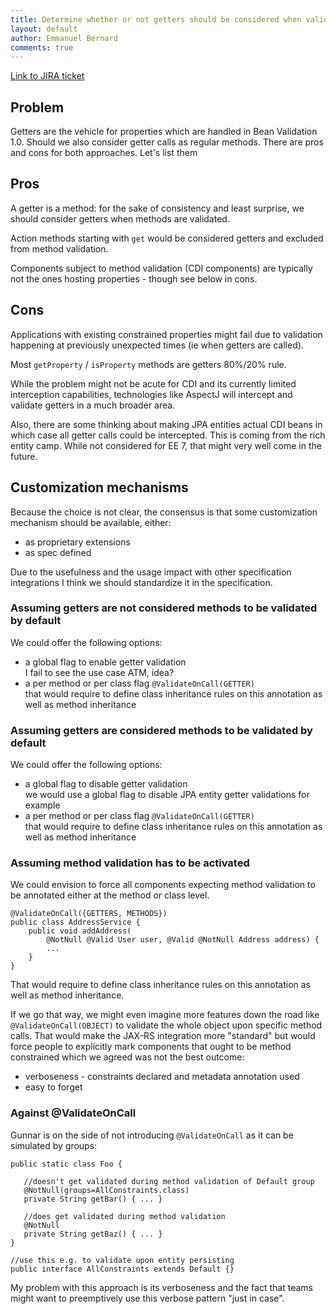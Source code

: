 ```yaml
---
title: Determine whether or not getters should be considered when validating methods on interception
layout: default
author: Emmanuel Bernard
comments: true
---
```


[Link to JIRA ticket][jira]  

## Problem

Getters are the vehicle for properties which are handled in Bean Validation 1.0.
Should we also consider getter calls as regular methods. There are pros and cons for
both approaches. Let's list them

## Pros

A getter is a method: for the sake of consistency and least surprise, we should
consider getters when methods are validated.

Action methods starting with `get` would be considered getters and excluded from
method validation.

Components subject to method validation (CDI components) are typically not the ones
hosting properties - though see below in cons.

## Cons

Applications with existing constrained properties might fail due to validation happening
at previously unexpected times (ie when getters are called).

Most `getProperty` / `isProperty` methods are getters 80%/20% rule.

While the problem might not be acute for CDI and its currently limited interception
capabilities, technologies like AspectJ will intercept and validate getters in
a much broader area.

Also, there are some thinking about making JPA entities actual CDI beans in which
case all getter calls could be intercepted. This is coming from the rich entity camp.
While not considered for EE 7, that might very well come in the future.

## Customization mechanisms

Because the choice is not clear, the consensus is that some customization
mechanism should be available, either:

- as proprietary extensions
- as spec defined

Due to the usefulness and the usage impact with other specification integrations
I think we should standardize it in the specification.

### Assuming getters are not considered methods to be validated by default

We could offer the following options:

- a global flag to enable getter validation  
  I fail to see the use case ATM, idea?
- a per method or per class flag `@ValidateOnCall(GETTER)`  
  that would require to define class inheritance rules on this annotation
  as well as method inheritance

### Assuming getters are considered methods to be validated by default

We could offer the following options:

- a global flag to disable getter validation  
  we would use a global flag to disable JPA entity getter validations for example
- a per method or per class flag `@ValidateOnCall(GETTER)`  
  that would require to define class inheritance rules on this annotation
  as well as method inheritance

### Assuming method validation has to be activated

We could envision to force all components expecting method validation to be
annotated either at the method or class level.

    @ValidateOnCall({GETTERS, METHODS})
    public class AddressService {
        public void addAddress(
            @NotNull @Valid User user, @Valid @NotNull Address address) {
            ...
        }
    }

That would require to define class inheritance rules on this annotation
as well as method inheritance.

If we go that way, we might even imagine more features down the road like
`@ValidateOnCall(OBJECT)` to validate the whole object upon specific
method calls.
That would make the JAX-RS integration more "standard" but would force
people to explicitly mark components that ought to be method constrained
which we agreed was not the best outcome:

- verboseness - constraints declared and metadata annotation used
- easy to forget

### Against @ValidateOnCall

Gunnar is on the side of not introducing `@ValidateOnCall` as it can be simulated
by groups:

    public static class Foo {

       //doesn't get validated during method validation of Default group
       @NotNull(groups=AllConstraints.class)
       private String getBar() { ... }

       //does get validated during method validation
       @NotNull
       private String getBaz() { ... }
    }

    //use this e.g. to validate upon entity persisting
    public interface AllConstraints extends Default {}

My problem with this approach is its verboseness and the fact that
teams might want to preemptively use this verbose pattern "just in
case".

[jira]: https://hibernate.onjira.com/browse/BVAL-327
